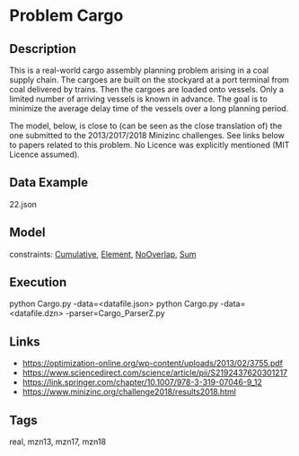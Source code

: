 # Problem Cargo
## Description
This is a real-world cargo assembly planning problem arising in a coal supply chain.
The cargoes are built on the stockyard at a port terminal from coal delivered by trains.
Then the cargoes are loaded onto vessels.
Only a limited number of arriving vessels is known in advance.
The goal is to minimize the average delay time of the vessels over a long planning period.

The model, below, is close to (can be seen as the close translation of) the one submitted to the 2013/2017/2018 Minizinc challenges.
See links below to papers related to this problem.
No Licence was explicitly mentioned (MIT Licence assumed).

## Data Example
  22.json

## Model
  constraints: [Cumulative](http://pycsp.org/documentation/constraints/Cumulative), [Element](http://pycsp.org/documentation/constraints/Element), [NoOverlap](http://pycsp.org/documentation/constraints/NoOverlap), [Sum](http://pycsp.org/documentation/constraints/Sum)

## Execution
  python Cargo.py -data=<datafile.json>
  python Cargo.py -data=<datafile.dzn> -parser=Cargo_ParserZ.py

## Links
  - https://optimization-online.org/wp-content/uploads/2013/02/3755.pdf
  - https://www.sciencedirect.com/science/article/pii/S2192437620301217
  - https://link.springer.com/chapter/10.1007/978-3-319-07046-9_12
  - https://www.minizinc.org/challenge2018/results2018.html

## Tags
  real, mzn13, mzn17, mzn18
